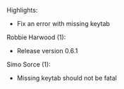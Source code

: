 Highlights:

- Fix an error with missing keytab


Robbie Harwood (1):                                                           

- Release version 0.6.1


Simo Sorce (1):

- Missing keytab should not be fatal



